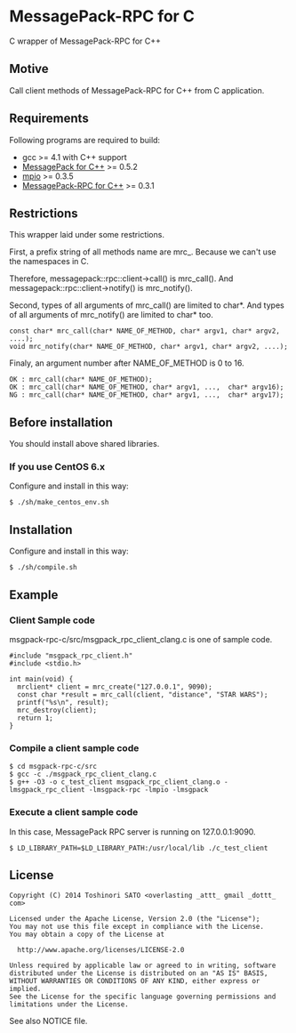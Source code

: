 MessagePack-RPC for C
=======================

C wrapper of MessagePack-RPC for C++

## Motive

Call client methods of MessagePack-RPC for C++ from C application.

## Requirements

Following programs are required to build:

- gcc >= 4.1 with C++ support
- [MessagePack for C++](http://msgpack.org/) >= 0.5.2
- [mpio](http://github.com/frsyuki/mpio) >= 0.3.5
- [MessagePack-RPC for C++](https://github.com/msgpack-rpc/msgpack-rpc-cpp/) >= 0.3.1

## Restrictions

This wrapper laid under some restrictions.

First, a prefix string of all methods name are mrc_.
Because we can't use the namespaces in C.

Therefore, messagepack::rpc::client->call() is mrc_call().
And messagepack::rpc::client->notify() is mrc_notify().

Second, types of all arguments of mrc_call() are limited to char*.
And types of all arguments of mrc_notify() are limited to char* too.

    const char* mrc_call(char* NAME_OF_METHOD, char* argv1, char* argv2, ....);
    void mrc_notify(char* NAME_OF_METHOD, char* argv1, char* argv2, ....);

Finaly, an argument number after NAME_OF_METHOD is 0 to 16.

    OK : mrc_call(char* NAME_OF_METHOD);
    OK : mrc_call(char* NAME_OF_METHOD, char* argv1, ...,  char* argv16);
    NG : mrc_call(char* NAME_OF_METHOD, char* argv1, ...,  char* argv17);

## Before installation

You should install above shared libraries.

### If you use CentOS 6.x

Configure and install in this way:

    $ ./sh/make_centos_env.sh

## Installation

Configure and install in this way:

    $ ./sh/compile.sh

## Example

### Client Sample code

msgpack-rpc-c/src/msgpack_rpc_client_clang.c is one of sample code.

    #include "msgpack_rpc_client.h"
    #include <stdio.h>

    int main(void) {
      mrclient* client = mrc_create("127.0.0.1", 9090);
      const char *result = mrc_call(client, "distance", "STAR WARS");
      printf("%s\n", result);
      mrc_destroy(client);
      return 1;
    }

### Compile a client sample code

    $ cd msgpack-rpc-c/src
    $ gcc -c ./msgpack_rpc_client_clang.c
    $ g++ -O3 -o c_test_client msgpack_rpc_client_clang.o -lmsgpack_rpc_client -lmsgpack-rpc -lmpio -lmsgpack

### Execute a client sample code

In this case, MessagePack RPC server is running on 127.0.0.1:9090.

    $ LD_LIBRARY_PATH=$LD_LIBRARY_PATH:/usr/local/lib ./c_test_client

## License

    Copyright (C) 2014 Toshinori SATO <overlasting _attt_ gmail _dottt_ com>

    Licensed under the Apache License, Version 2.0 (the "License");
    You may not use this file except in compliance with the License.
    You may obtain a copy of the License at

      http://www.apache.org/licenses/LICENSE-2.0

    Unless required by applicable law or agreed to in writing, software
    distributed under the License is distributed on an "AS IS" BASIS,
    WITHOUT WARRANTIES OR CONDITIONS OF ANY KIND, either express or implied.
    See the License for the specific language governing permissions and
    limitations under the License.

See also NOTICE file.
